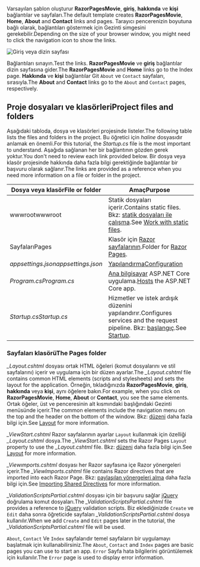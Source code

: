 <span data-ttu-id="e0109-101">Varsayılan şablon oluşturur **RazorPagesMovie**, **giriş**, **hakkında** ve **kişi** bağlantılar ve sayfaları.</span><span class="sxs-lookup"><span data-stu-id="e0109-101">The default template creates **RazorPagesMovie**, **Home**, **About** and **Contact** links and pages.</span></span> <span data-ttu-id="e0109-102">Tarayıcı pencerenizin boyutuna bağlı olarak, bağlantıları göstermek için Gezinti simgesini gerekebilir.</span><span class="sxs-lookup"><span data-stu-id="e0109-102">Depending on the size of your browser window, you might need to click the navigation icon to show the links.</span></span>

![Giriş veya dizin sayfası](../../tutorials/razor-pages/razor-pages-start/_static/home2.png)

<span data-ttu-id="e0109-104">Bağlantıları sınayın.</span><span class="sxs-lookup"><span data-stu-id="e0109-104">Test the links.</span></span> <span data-ttu-id="e0109-105">**RazorPagesMovie** ve **giriş** bağlantılar dizin sayfasına gider.</span><span class="sxs-lookup"><span data-stu-id="e0109-105">The **RazorPagesMovie** and **Home** links go to the Index page.</span></span> <span data-ttu-id="e0109-106">**Hakkında** ve **kişi** bağlantılar Git `About` ve `Contact` sayfaları, sırasıyla.</span><span class="sxs-lookup"><span data-stu-id="e0109-106">The **About** and **Contact** links go to the `About` and `Contact` pages, respectively.</span></span>

## <a name="project-files-and-folders"></a><span data-ttu-id="e0109-107">Proje dosyaları ve klasörleri</span><span class="sxs-lookup"><span data-stu-id="e0109-107">Project files and folders</span></span>

<span data-ttu-id="e0109-108">Aşağıdaki tabloda, dosya ve klasörleri projesinde listeler.</span><span class="sxs-lookup"><span data-stu-id="e0109-108">The following table lists the files and folders in the project.</span></span> <span data-ttu-id="e0109-109">Bu öğretici için *haline* dosyasıdır anlamak en önemli.</span><span class="sxs-lookup"><span data-stu-id="e0109-109">For this tutorial, the *Startup.cs* file is the most important to understand.</span></span> <span data-ttu-id="e0109-110">Aşağıda sağlanan her bir bağlantının gözden gerek yoktur.</span><span class="sxs-lookup"><span data-stu-id="e0109-110">You don't need to review each link provided below.</span></span> <span data-ttu-id="e0109-111">Bir dosya veya klasör projesinde hakkında daha fazla bilgi gerektiğinde bağlantılar bir başvuru olarak sağlanır.</span><span class="sxs-lookup"><span data-stu-id="e0109-111">The links are provided as a reference when you need more information on a file or folder in the project.</span></span>

| <span data-ttu-id="e0109-112">Dosya veya klasör</span><span class="sxs-lookup"><span data-stu-id="e0109-112">File or folder</span></span>              | <span data-ttu-id="e0109-113">Amaç</span><span class="sxs-lookup"><span data-stu-id="e0109-113">Purpose</span></span> |
| ----------------- | ------------ | 
| <span data-ttu-id="e0109-114">wwwroot</span><span class="sxs-lookup"><span data-stu-id="e0109-114">wwwroot</span></span> | <span data-ttu-id="e0109-115">Statik dosyaları içerir.</span><span class="sxs-lookup"><span data-stu-id="e0109-115">Contains static files.</span></span> <span data-ttu-id="e0109-116">Bkz: [statik dosyaları ile çalışma](xref:fundamentals/static-files).</span><span class="sxs-lookup"><span data-stu-id="e0109-116">See [Work with static files](xref:fundamentals/static-files).</span></span> |
| <span data-ttu-id="e0109-117">Sayfaları</span><span class="sxs-lookup"><span data-stu-id="e0109-117">Pages</span></span> | <span data-ttu-id="e0109-118">Klasör için [Razor sayfalarının](xref:mvc/razor-pages/index).</span><span class="sxs-lookup"><span data-stu-id="e0109-118">Folder for [Razor Pages](xref:mvc/razor-pages/index).</span></span> | 
| <span data-ttu-id="e0109-119">*appsettings.json*</span><span class="sxs-lookup"><span data-stu-id="e0109-119">*appsettings.json*</span></span> | [<span data-ttu-id="e0109-120">Yapılandırma</span><span class="sxs-lookup"><span data-stu-id="e0109-120">Configuration</span></span>](xref:fundamentals/configuration/index) |
| <span data-ttu-id="e0109-121">*Program.cs*</span><span class="sxs-lookup"><span data-stu-id="e0109-121">*Program.cs*</span></span> | <span data-ttu-id="e0109-122">[Ana bilgisayar](xref:fundamentals/hosting) ASP.NET Core uygulama.</span><span class="sxs-lookup"><span data-stu-id="e0109-122">[Hosts](xref:fundamentals/hosting) the ASP.NET Core app.</span></span>|
| <span data-ttu-id="e0109-123">*Startup.cs*</span><span class="sxs-lookup"><span data-stu-id="e0109-123">*Startup.cs*</span></span> | <span data-ttu-id="e0109-124">Hizmetler ve istek ardışık düzenini yapılandırır.</span><span class="sxs-lookup"><span data-stu-id="e0109-124">Configures services and the request pipeline.</span></span> <span data-ttu-id="e0109-125">Bkz: [başlangıç](xref:fundamentals/startup).</span><span class="sxs-lookup"><span data-stu-id="e0109-125">See [Startup](xref:fundamentals/startup).</span></span>|

### <a name="the-pages-folder"></a><span data-ttu-id="e0109-126">Sayfaları klasörü</span><span class="sxs-lookup"><span data-stu-id="e0109-126">The Pages folder</span></span>

<span data-ttu-id="e0109-127">*_Layout.cshtml* dosyası ortak HTML öğeleri (komut dosyalarını ve stil sayfalarını) içerir ve uygulama için bir düzen ayarlar.</span><span class="sxs-lookup"><span data-stu-id="e0109-127">The *_Layout.cshtml* file contains common HTML elements (scripts and stylesheets) and sets the layout for the application.</span></span> <span data-ttu-id="e0109-128">Örneğin, tıkladığınızda **RazorPagesMovie**, **giriş**, **hakkında** veya **kişi**, aynı öğelere bakın.</span><span class="sxs-lookup"><span data-stu-id="e0109-128">For example, when you click on **RazorPagesMovie**, **Home**, **About** or **Contact**, you see the same elements.</span></span> <span data-ttu-id="e0109-129">Ortak öğeler, üst ve penceresinin alt kısmındaki başlığındaki Gezinti menüsünde içerir.</span><span class="sxs-lookup"><span data-stu-id="e0109-129">The common elements include the navigation menu on the top and the header on the bottom of the window.</span></span> <span data-ttu-id="e0109-130">Bkz: [düzeni](xref:mvc/views/layout) daha fazla bilgi için.</span><span class="sxs-lookup"><span data-stu-id="e0109-130">See [Layout](xref:mvc/views/layout) for more information.</span></span>

<span data-ttu-id="e0109-131">*_ViewStart.cshtml* Razor sayfalarının ayarlar `Layout` kullanmak için özelliği *_Layout.cshtml* dosya.</span><span class="sxs-lookup"><span data-stu-id="e0109-131">The *_ViewStart.cshtml* sets the Razor Pages `Layout` property to use the *_Layout.cshtml* file.</span></span> <span data-ttu-id="e0109-132">Bkz: [düzeni](xref:mvc/views/layout) daha fazla bilgi için.</span><span class="sxs-lookup"><span data-stu-id="e0109-132">See [Layout](xref:mvc/views/layout) for more information.</span></span>

<span data-ttu-id="e0109-133">*_Viewımports.cshtml* dosyası her Razor sayfasına içe Razor yönergeleri içerir.</span><span class="sxs-lookup"><span data-stu-id="e0109-133">The *_ViewImports.cshtml* file contains Razor directives that are imported into each Razor Page.</span></span> <span data-ttu-id="e0109-134">Bkz: [paylaşılan yönergeleri alma](xref:mvc/views/layout#importing-shared-directives) daha fazla bilgi için.</span><span class="sxs-lookup"><span data-stu-id="e0109-134">See [Importing Shared Directives](xref:mvc/views/layout#importing-shared-directives) for more information.</span></span>

<span data-ttu-id="e0109-135">*_ValidationScriptsPartial.cshtml* dosyası için bir başvuru sağlar [jQuery](https://jquery.com/) doğrulama komut dosyaları.</span><span class="sxs-lookup"><span data-stu-id="e0109-135">The *_ValidationScriptsPartial.cshtml* file provides a reference to [jQuery](https://jquery.com/) validation scripts.</span></span> <span data-ttu-id="e0109-136">Biz eklediğinizde `Create` ve `Edit` daha sonra öğreticide sayfaları *_ValidationScriptsPartial.cshtml* dosya kullanılır.</span><span class="sxs-lookup"><span data-stu-id="e0109-136">When we add `Create` and `Edit` pages later in the tutorial, the *_ValidationScriptsPartial.cshtml* file will be used.</span></span>

<span data-ttu-id="e0109-137">`About`, `Contact` Ve `Index` sayfalarıdır temel sayfaların bir uygulamayı başlatmak için kullanabilirsiniz.</span><span class="sxs-lookup"><span data-stu-id="e0109-137">The `About`, `Contact` and `Index` pages are basic pages you can use to start an app.</span></span> <span data-ttu-id="e0109-138">`Error` Sayfa hata bilgilerini görüntülemek için kullanılır.</span><span class="sxs-lookup"><span data-stu-id="e0109-138">The `Error` page is used to display error information.</span></span>